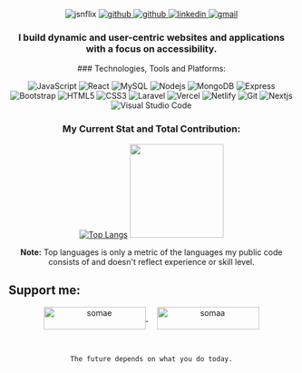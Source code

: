 <p align="center">
  <img src="https://komarev.com/ghpvc/?username=jasondev01&label=Profile%20views&color=0e75b6&style=flat" alt="jsnflix" />
  <a href="https://github.com/jasondev01">
    <img src="https://img.shields.io/github/followers/jasondev01?label=Github&style=social" alt="github">
  </a>
  <a href="https://twitter.com/intent/follow?screen_name=jsnflix&tw_p=followbutton">
    <img src="https://img.shields.io/twitter/follow/jsnflix?label=Twitter&style=social" alt="github">
  </a>
  <a href="https://www.linkedin.com/in/webflex/">
    <img src="https://img.shields.io/badge/- -%232c3e50?label=LinkedIn&style=social&logo=linkedin" alt="linkedin">
  </a>
  <a href="mailto:jsnrbn01@gmail.com">
    <img src="https://img.shields.io/badge/- -%232c3e50?label=Email&style=social&logo=gmail" alt="gmail">
  </a>
</p>

<h3 align="center">
  I build dynamic and user-centric websites and applications with a focus on accessibility.
</h3>
<div align="center">
    ### Technologies, Tools and Platforms: 
  
![JavaScript](https://img.shields.io/badge/-Javascript-%232c3e50?style=for-the-badge&logo=javascript&logoColor=white) 
![React](https://img.shields.io/badge/react-%232c3e50.svg?style=for-the-badge&logo=react&logoColor=white) 
![MySQL](https://img.shields.io/badge/-mySQL-%232c3e50?style=for-the-badge&logo=mysql&logoColor=white) 
![Nodejs](https://img.shields.io/badge/nodejs-%232c3e50.svg?style=for-the-badge&logo=nodejs&logoColor=white) 
![MongoDB](https://img.shields.io/badge/mongodb-%232c3e50.svg?style=for-the-badge&logo=mongodb&logoColor=white) 
![Express](https://img.shields.io/badge/express-%232c3e50.svg?style=for-the-badge&logo=express&logoColor=white) 
![Bootstrap](https://img.shields.io/badge/-Boostrap-%232c3e50?style=for-the-badge&logo=bootstrap&logoColor=white) 
![HTML5](https://img.shields.io/badge/-HTML5-%232c3e50?style=for-the-badge&logo=HTML5&logoColor=white) 
![CSS3](https://img.shields.io/badge/-CSS3-%232c3e50?style=for-the-badge&logo=CSS3&logoColor=white) 
![Laravel](https://img.shields.io/badge/laravel-%232c3e50.svg?style=for-the-badge&logo=laravel&logoColor=white) 
![Vercel](https://img.shields.io/badge/vercel-%232c3e50.svg?style=for-the-badge&logo=vercel&logoColor=white) 
![Netlify](https://img.shields.io/badge/netlify-%232c3e50.svg?style=for-the-badge&logo=netlify&logoColor=white) 
![Git](https://img.shields.io/badge/git-%232c3e50.svg?style=for-the-badge&logo=git&logoColor=white) 
![Nextjs](https://img.shields.io/badge/nextjs-%232c3e50.svg?style=for-the-badge&logo=nextjs&logoColor=white) 
![Visual Studio Code](https://img.shields.io/badge/Visual%20Studio%20Code-%232c3e50.svg?style=for-the-badge&logo=visual-studio-code&logoColor=white) 


  ### My Current Stat and Total Contribution: 
  <p align="center">
  
  [![Top Langs](https://github-readme-stats.vercel.app/api/top-langs/?username=jasondev01&langs_count=6&count_private=true&layout=compact&theme=react&hide_border=true&bg_color=1F222E&title_color=F85D7F&icon_color=F8D866&hide=Jupyter%20Notebook,python,tsql,hack)](https://github.com/jasondev01?tab=repositories) <img height="165" src="http://github-readme-streak-stats.herokuapp.com?user=jasondev01&theme=tokyonight&hide_border=true&background=1F222E" />
  
  </p>
  
  <b>Note:</b> Top languages is only a metric of the languages my public code consists of and doesn't reflect experience or skill level.
</div>

## Support me: 
<p align="center">
  <a href="https://www.buymeacoffee.com/somae">
    <img align="center" src="https://cdn.buymeacoffee.com/buttons/v2/default-yellow.png" height="40" width="180" alt="somae"  />
  </a>
  &nbsp;&nbsp;&nbsp;
  
  <a href="https://ko-fi.com/somaa">
    <img align="center" src="https://cdn.ko-fi.com/cdn/kofi3.png?v=3" height="40" width="180" alt="somaa" />
  </a>
</p>
<br>

<div align="center">
  
``` The future depends on what you do today. ```
  
</div>

